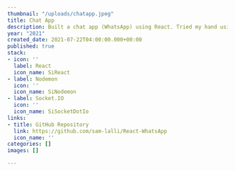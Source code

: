 ```yaml
---
thumbnail: "/uploads/chatapp.jpeg"
title: Chat App
description: Built a chat app (WhatsApp) using React. Tried my hand using socket.IO and Nodemon. Allows users to perfrom CRUD operations with contacts and conversations.
year: "2021"
created_date: 2021-07-22T04:00:00.000+00:00
published: true
stack:
- icon: ''
  label: React
  icon_name: SiReact
- label: Nodemon
  icon: ''
  icon_name: SiNodemon
- label: Socket.IO
  icon: ''
  icon_name: SiSocketDotIo
links:
- title: GitHub Repository
  link: https://github.com/sam-lalli/React-WhatsApp
  icon_name: ''
categories: []
images: []

---
```

